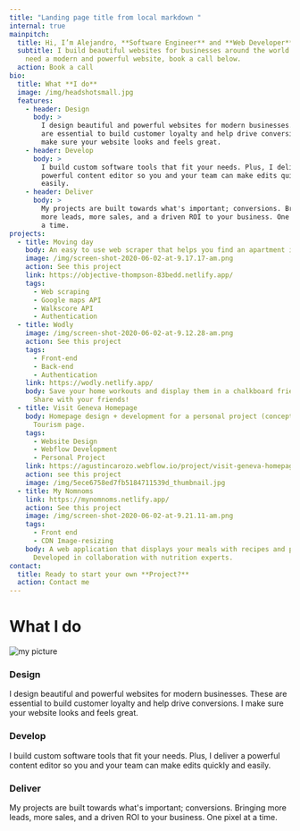 ```yaml
---
title: "Landing page title from local markdown "
internal: true
mainpitch:
  title: Hi, I’m Alejandro, **Software Engineer** and **Web Developer**
  subtitle: I build beautiful websites for businesses around the world. If you
    need a modern and powerful website, book a call below.
  action: Book a call
bio:
  title: What **I do**
  image: /img/headshotsmall.jpg
  features:
    - header: Design
      body: >
        I design beautiful and powerful websites for modern businesses. These
        are essential to build customer loyalty and help drive conversions. I
        make sure your website looks and feels great.
    - header: Develop
      body: >
        I build custom software tools that fit your needs. Plus, I deliver a
        powerful content editor so you and your team can make edits quickly and
        easily.
    - header: Deliver
      body: >
        My projects are built towards what's important; conversions. Bringing
        more leads, more sales, and a driven ROI to your business. One pixel at
        a time.
projects:
  - title: Moving day
    body: An easy to use web scraper that helps you find an apartment in Montreal.
    image: /img/screen-shot-2020-06-02-at-9.17.17-am.png
    action: See this project
    link: https://objective-thompson-83bedd.netlify.app/
    tags:
      - Web scraping
      - Google maps API
      - Walkscore API
      - Authentication
  - title: Wodly
    image: /img/screen-shot-2020-06-02-at-9.12.28-am.png
    action: See this project
    tags:
      - Front-end
      - Back-end
      - Authentication
    link: https://wodly.netlify.app/
    body: Save your home workouts and display them in a chalkboard friendly manner.
      Share with your friends!
  - title: Visit Geneva Homepage
    body: Homepage design + development for a personal project (concept) Switzerland
      Tourism page.
    tags:
      - Website Design
      - Webflow Development
      - Personal Project
    link: https://agustincarozo.webflow.io/project/visit-geneva-homepage
    action: see this project
    image: /img/5ece6758ed7fb5184711539d_thumbnail.jpg
  - title: My Nomnoms
    link: https://mynomnoms.netlify.app/
    action: See this project
    image: /img/screen-shot-2020-06-02-at-9.21.11-am.png
    tags:
      - Front end
      - CDN Image-resizing
    body: A web application that displays your meals with recipes and portion sizes.
      Developed in collaboration with nutrition experts.
contact:
  title: Ready to start your own **Project?**
  action: Contact me
---
```


# What I do

![my picture](/img/headshotsmall.jpg "my picture")

### Design

I design beautiful and powerful websites for modern businesses. These are essential to build customer loyalty and help drive conversions. I make sure your website looks and feels great.

### Develop

I build custom software tools that fit your needs. Plus, I deliver a powerful content editor so you and your team can make edits quickly and easily.

### Deliver

My projects are built towards what's important; conversions. Bringing more leads, more sales, and a driven ROI to your business. One pixel at a time.
